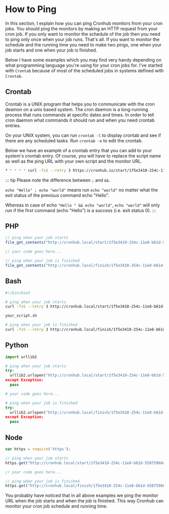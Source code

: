 # How to Ping
In this section, I explain how you can ping Cronhub monitors from your cron jobs. You should ping the monitors by making an HTTP request from your cron job.
If you only want to monitor the schedule of the job then you need to ping only once when your job runs. That's all. If you want to monitor the schedule and the running time you need to make two pings, one when your job starts and one when your job is finished.

Below I have some examples which you may find very handy depending on what programming language you're using for your cron jobs for. I've started with `Crontab` because of most of the scheduled jobs in systems defined with `Crontab`.

## Crontab

Crontab is a UNIX program that helps you to communicate with the cron deamon on a unix based system. The cron daemon is a long-running process that runs commands at specific dates and times. In order to tell cron daemon what commands it should run and when you need crontab entries. 

On your UNIX system, you can run `crontab -l` to display crontab and see if there are any scheduled tasks. Run `crontab -e` to edit the crontab. 

Below we have an example of a crontab entry that you can add to your system's crontab entry. Of course, you will have to replace the script name as well as the ping URL with your own script and the monitor URL.

```bash
* * * * * curl -fsS --retry 3 https://cronhub.io/start/1f5e3410-254c-11e8-b61d-55875966d031; your_script.sh && curl -fsS --retry 3 https://cronhub.io/start/1f5e3410-254c-11e8-b61d-55875966d031
```
::: tip
Please note the difference between `;` and `&&`.

`echo "Hello" ; echo "world"` means run `echo "world"` no matter what the exit status of the previous command echo "Hello".

Whereas in case of echo `"Hello " && echo "world"`, `echo "world"` will only run if the first command (echo "Hello") is a success (i.e. exit status 0).
:::

## PHP

```php
// ping when your job starts
file_get_contents("http://cronhub.local/start/1f5e3410-254c-11e8-b61d-55875966d031");

// your code goes here...

// ping when your job is finished
file_get_contents("http://cronhub.local/finish/1f5e3410-254c-11e8-b61d-55875966d031");
```

## Bash

```bash
#!/bin/bash

# ping when your job starts
curl -fsS --retry 3 http://cronhub.local/start/1f5e3410-254c-11e8-b61d-55875966d031

your_script.sh

# ping when your job is finished
curl -fsS --retry 3 http://cronhub.local/finish/1f5e3410-254c-11e8-b61d-55875966d031
```

## Python

```python
import urllib2

# ping when your job starts
try:
  urllib2.urlopen("http://cronhub.local/start/1f5e3410-254c-11e8-b61d-55875966d031"")
except Exception:
  pass

# your code goes here...

# ping when your job is finished
try:
  urllib2.urlopen("http://cronhub.local/finish/1f5e3410-254c-11e8-b61d-55875966d031"")
except Exception:
  pass
```

## Node

```js
var https = require('https');

// ping when your job starts
https.get("http://cronhub.local/start/1f5e3410-254c-11e8-b61d-55875966d031");

// your code goes here...

// ping when your job is finished
https.get("http://cronhub.local/finish/1f5e3410-254c-11e8-b61d-55875966d031");
```


You probably have noticed that in all above examples we ping the monitor URL when the job starts and when the job is finished. This way Cronhub can monitor your cron job schedule and running time.
